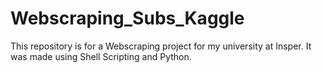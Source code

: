 # Webscraping_Subs_Kaggle
This repository is for a Webscraping project for my university at Insper. It was made using Shell Scripting and Python.
